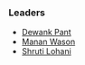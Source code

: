 ### Leaders
* [Dewank Pant](mailto:dewank.pant@owasp.org)
* [Manan Wason](mailto:manan.wason@owasp.org)
* [Shruti Lohani](mailto:shruti.lohani@owasp.org)
